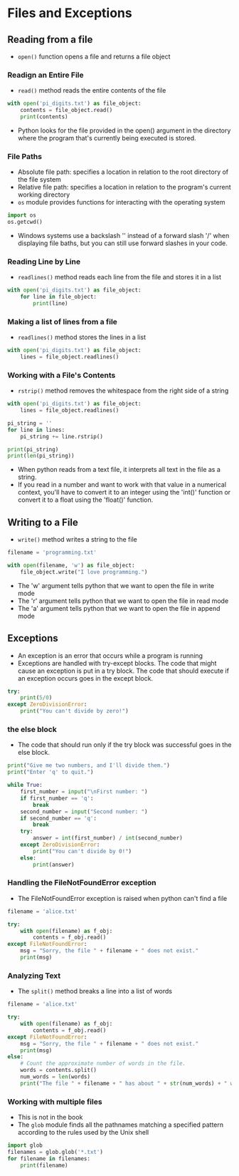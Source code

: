# Files and Exceptions

## Reading from a file

- `open()` function opens a file and returns a file object

### Readign an Entire File

- `read()` method reads the entire contents of the file

```python
with open('pi_digits.txt') as file_object:
    contents = file_object.read()
    print(contents)
```

- Python looks for the file provided in the open() argument in the directory where the program that's currently being executed is stored.

### File Paths

- Absolute file path: specifies a location in relation to the root directory of the file system
- Relative file path: specifies a location in relation to the program's current working directory
- `os` module provides functions for interacting with the operating system

```python
import os
os.getcwd()
```

- Windows systems use a backslash '\' instead of a forward slash '/' when displaying file baths, but you can still use forward slashes in your code.


### Reading Line by Line

- `readlines()` method reads each line from the file and stores it in a list

```python
with open('pi_digits.txt') as file_object:
    for line in file_object:
        print(line)
```

### Making a list of lines from a file

- `readlines()` method stores the lines in a list

```python
with open('pi_digits.txt') as file_object:
    lines = file_object.readlines()
```

### Working with a File's Contents

- `rstrip()` method removes the whitespace from the right side of a string

```python
with open('pi_digits.txt') as file_object:
    lines = file_object.readlines()

pi_string = ''
for line in lines:
    pi_string += line.rstrip()

print(pi_string)
print(len(pi_string))
```

- When python reads from a text file, it interprets all text in the file as a string.
- If you read in a number and want to work with that value in a numerical context, you'll have to convert it to an integer using the 'int()' function or convert it to a float using the 'float()' function.

## Writing to a File

- `write()` method writes a string to the file

```python
filename = 'programming.txt'

with open(filename, 'w') as file_object:
    file_object.write("I love programming.")
```

- The 'w' argument tells python that we want to open the file in write mode
- The 'r' argument tells python that we want to open the file in read mode
- The 'a' argument tells python that we want to open the file in append mode

## Exceptions

- An exception is an error that occurs while a program is running
- Exceptions are handled with try-except blocks. The code that might cause an exception is put in a try block. The code that should execute if an exception occurs goes in the except block.

```python
try:
    print(5/0)
except ZeroDivisionError:
    print("You can't divide by zero!")
```

### the else block

- The code that should run only if the try block was successful goes in the else block.

```python
print("Give me two numbers, and I'll divide them.")
print("Enter 'q' to quit.")

while True:
    first_number = input("\nFirst number: ")
    if first_number == 'q':
        break
    second_number = input("Second number: ")
    if second_number == 'q':
        break
    try:
        answer = int(first_number) / int(second_number)
    except ZeroDivisionError:
        print("You can't divide by 0!")
    else:
        print(answer)
```


### Handling the FileNotFoundError exception

- The FileNotFoundError exception is raised when python can't find a file

```python
filename = 'alice.txt'

try:
    with open(filename) as f_obj:
        contents = f_obj.read()
except FileNotFoundError:
    msg = "Sorry, the file " + filename + " does not exist."
    print(msg)
```

### Analyzing Text

- The `split()` method breaks a line into a list of words

```python
filename = 'alice.txt'

try:
    with open(filename) as f_obj:
        contents = f_obj.read()
except FileNotFoundError:
    msg = "Sorry, the file " + filename + " does not exist."
    print(msg)
else:
    # Count the approximate number of words in the file.
    words = contents.split()
    num_words = len(words)
    print("The file " + filename + " has about " + str(num_words) + " words.")
```

### Working with multiple files

- This is not in the book
- The `glob` module finds all the pathnames matching a specified pattern according to the rules used by the Unix shell

```python
import glob
filenames = glob.glob('*.txt')
for filename in filenames:
    print(filename)
```

